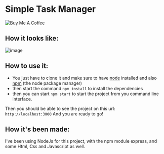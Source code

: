# Simple Task Manager

[![Buy Me A Coffee](https://www.buymeacoffee.com/assets/img/custom_images/orange_img.png)](https://www.buymeacoffee.com/saravenpi)

## How it looks like:

![image](https://i.imgur.com/fyf3jCi.png)

## How to use it:

- You just have to clone it and make sure to have [node](https://nodejs.org) installed and also [npm](https://docs.npmjs.com/downloading-and-installing-node-js-and-npm) (the node package manager)
- then start the command `npm install` to install the dependencies
- then you can start `npm start` to start the project from you command line interface.

Then you should be able to see the project on this url: `http://localhost:3000`
And you are ready to go!

## How it's been made:

I've been using NodeJs for this project, with the npm module express, and some Html, Css and Javascript as well.
